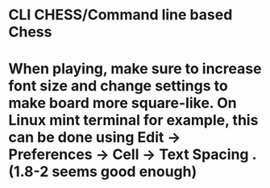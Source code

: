 # CLI CHESS/Command line based Chess
# When playing, make sure to increase font size and change settings to make board more square-like. On Linux mint terminal for example, this can be done using  Edit -> Preferences -> Cell -> Text Spacing . (1.8-2 seems good enough)
